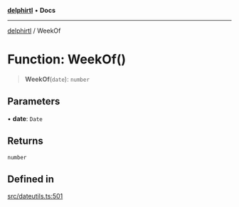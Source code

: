 [**delphirtl**](../README.md) • **Docs**

***

[delphirtl](../globals.md) / WeekOf

# Function: WeekOf()

> **WeekOf**(`date`): `number`

## Parameters

• **date**: `Date`

## Returns

`number`

## Defined in

[src/dateutils.ts:501](https://github.com/chuacw/delphirtl/blob/99d8c44e63124381b30b888cd4b51a7f5a9f03a2/src/dateutils.ts#L501)
